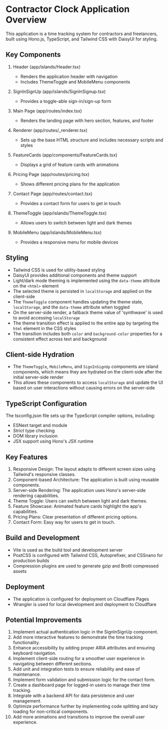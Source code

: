 # Contractor Clock Application Overview

This application is a time tracking system for contractors and freelancers, built using Hono.js, TypeScript, and Tailwind CSS with DaisyUI for styling.

## Key Components

1. Header (app/islands/Header.tsx)
   - Renders the application header with navigation
   - Includes ThemeToggle and MobileMenu components

2. SignInSignUp (app/islands/SignInSignup.tsx)
   - Provides a toggle-able sign-in/sign-up form

3. Main Page (app/routes/index.tsx)
   - Renders the landing page with hero section, features, and footer

4. Renderer (app/routes/_renderer.tsx)
   - Sets up the base HTML structure and includes necessary scripts and styles

5. FeatureCards (app/components/FeatureCards.tsx)
   - Displays a grid of feature cards with animations

6. Pricing Page (app/routes/pricing.tsx)
   - Shows different pricing plans for the application

7. Contact Page (app/routes/contact.tsx)
   - Provides a contact form for users to get in touch

8. ThemeToggle (app/islands/ThemeToggle.tsx)
   - Allows users to switch between light and dark themes

9. MobileMenu (app/islands/MobileMenu.tsx)
   - Provides a responsive menu for mobile devices

## Styling

- Tailwind CSS is used for utility-based styling
- DaisyUI provides additional components and theme support
- Light/dark mode theming is implemented using the `data-theme` attribute on the `<html>` element
- The selected theme is persisted in `localStorage` and applied on the client-side
- The `ThemeToggle` component handles updating the theme state, `localStorage`, and the `data-theme` attribute when toggled
- On the server-side render, a fallback theme value of 'synthwave' is used to avoid accessing `localStorage`
- The theme transition effect is applied to the entire app by targeting the `html` element in the CSS styles
- The transition includes both `color` and `background-color` properties for a consistent effect across text and background

## Client-side Hydration

- The `ThemeToggle`, `MobileMenu`, and `SignInSignUp` components are island components, which means they are hydrated on the client-side after the initial server-side render
- This allows these components to access `localStorage` and update the UI based on user interactions without causing errors on the server-side

## TypeScript Configuration

The tsconfig.json file sets up the TypeScript compiler options, including:
- ESNext target and module
- Strict type checking
- DOM library inclusion
- JSX support using Hono's JSX runtime

## Key Features

1. Responsive Design: The layout adapts to different screen sizes using Tailwind's responsive classes.
2. Component-based Architecture: The application is built using reusable components.
3. Server-side Rendering: The application uses Hono's server-side rendering capabilities.
4. Theme Toggle: Users can switch between light and dark themes.
5. Feature Showcase: Animated feature cards highlight the app's capabilities.
6. Pricing Plans: Clear presentation of different pricing options.
7. Contact Form: Easy way for users to get in touch.

## Build and Development

- Vite is used as the build tool and development server
- PostCSS is configured with Tailwind CSS, Autoprefixer, and CSSnano for production builds
- Compression plugins are used to generate gzip and Brotli compressed assets

## Deployment

- The application is configured for deployment on Cloudflare Pages
- Wrangler is used for local development and deployment to Cloudflare

## Potential Improvements

1. Implement actual authentication logic in the SignInSignUp component.
2. Add more interactive features to demonstrate the time tracking functionality.
3. Enhance accessibility by adding proper ARIA attributes and ensuring keyboard navigation.
4. Implement client-side routing for a smoother user experience in navigating between different sections.
5. Add unit and integration tests to ensure reliability and ease of maintenance.
6. Implement form validation and submission logic for the contact form.
7. Create a dashboard page for logged-in users to manage their time tracking.
8. Integrate with a backend API for data persistence and user management.
9. Optimize performance further by implementing code splitting and lazy loading for non-critical components.
10. Add more animations and transitions to improve the overall user experience.
